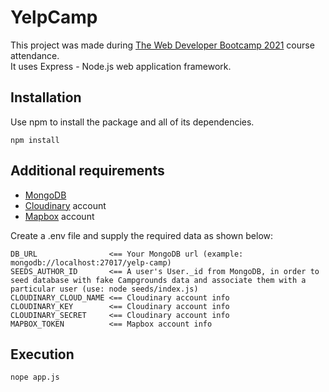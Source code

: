 # YelpCamp
This project was made during [The Web Developer Bootcamp 2021](https://www.udemy.com/course/the-web-developer-bootcamp/) course attendance.\
It uses Express - Node.js web application framework.

## Installation
Use npm to install the package and all of its dependencies.
```
npm install
```

## Additional requirements
* [MongoDB](https://www.mongodb.com/)
* [Cloudinary](https://cloudinary.com/) account
* [Mapbox](https://www.mapbox.com/) account

Create a .env file and supply the required data as shown below:
```
DB_URL                <== Your MongoDB url (example: mongodb://localhost:27017/yelp-camp)
SEEDS_AUTHOR_ID       <== A user's User._id from MongoDB, in order to seed database with fake Campgrounds data and associate them with a particular user (use: node seeds/index.js)
CLOUDINARY_CLOUD_NAME <== Cloudinary account info
CLOUDINARY_KEY        <== Cloudinary account info
CLOUDINARY_SECRET     <== Cloudinary account info
MAPBOX_TOKEN          <== Mapbox account info
```

## Execution
```
nope app.js
```
